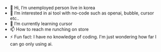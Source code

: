 - 👋 Hi, I’m unemployed person live in korea
- 👀 I’m interested in ai tool with no-code such as openai, bubble, cursor etc..
- 🌱 I’m currently learning cursor
- 📫 How to reach me runching on store
- ⚡ Fun fact: I have no knowledge of coding. I'm just wondering how far I can go only using ai.

<!---
Onlyuseai/Onlyuseai is a ✨ special ✨ repository because its `README.md` (this file) appears on your GitHub profile.
You can click the Preview link to take a look at your changes.
--->
